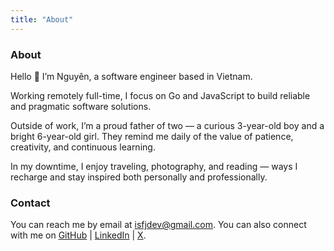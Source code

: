 ```yaml
---
title: "About"
---
```


### About

Hello 👋 I’m Nguyên, a software engineer based in Vietnam.

Working remotely full-time, I focus on Go and JavaScript to build reliable and pragmatic software solutions.

Outside of work, I’m a proud father of two — a curious 3-year-old boy and a bright 6-year-old girl. They remind me daily of the value of patience, creativity, and continuous learning.

In my downtime, I enjoy traveling, photography, and reading — ways I recharge and stay inspired both personally and professionally.

### Contact

You can reach me by email at [isfjdev@gmail.com](mailto:isfjdev@gmail.com). You can also connect with me on [GitHub](https://github.com/isfjdev) | [LinkedIn](https://linkedin.com/in/isfjdev) | [X](https://x.com/isfjdev).